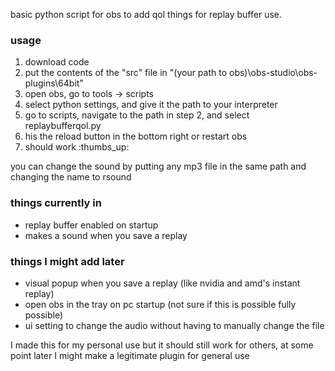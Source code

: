 basic python script for obs to add qol things for replay buffer use.


### usage
1. download code 
2. put the contents of the "src" file in "(your path to obs)\obs-studio\obs-plugins\64bit"
3. open obs, go to tools -> scripts
4. select python settings, and give it the path to your interpreter
5. go to scripts, navigate to the path in step 2, and select replaybufferqol.py
6. his the reload button in the bottom right or restart obs
7. should work :thumbs_up:

you can change the sound by putting any mp3 file in the same path and changing the name to rsound

### things currently in

- replay buffer enabled on startup 
- makes a sound when you save a replay

### things I might add later

- visual popup when you save a replay (like nvidia and amd's instant replay)
- open obs in the tray on pc startup (not sure if this is possible fully possible)
- ui setting to change the audio without having to manually change the file 


I made this for my personal use but it should still work for others, at some point later I might make a legitimate plugin for general use 